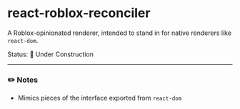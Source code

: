 # react-roblox-reconciler
A Roblox-opinionated renderer, intended to stand in for native renderers like `react-dom`.

Status: 🔨 Under Construction

---

### ✏️ Notes

* Mimics pieces of the interface exported from `react-dom`